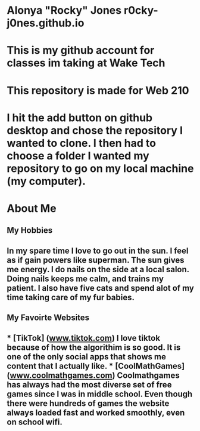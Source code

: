 # Alonya "Rocky" Jones r0cky-j0nes.github.io
# This is my github account for classes im taking at Wake Tech
# This repository is made for Web 210
# I hit the add button on github desktop and chose the repository I wanted to clone. I then had to choose a folder I wanted my repository to go on my local machine (my computer). 
# About Me
## My Hobbies  
## In my spare time I love to go out in the sun. I feel as if gain powers like superman. The sun gives me energy. I do nails on the side at a local salon. Doing nails keeps me calm, and trains my patient. I also have five cats and spend alot of my time taking care of my fur babies.
## My Favoirte Websites 
## * [TikTok] (www.tiktok.com)  I love tiktok because of how the algorithim is so good. It is one of the only social apps that shows me content that I actually like.  * [CoolMathGames] (www.coolmathgames.com)  Coolmathgames has always had the most diverse set of free games since I was in middle school. Even though there were hundreds of games the website always loaded fast and worked smoothly, even on school wifi.

    
